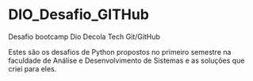 # DIO_Desafio_GITHub
Desafio bootcamp Dio Decola Tech Git/GitHub 

Estes são os desafios de Python propostos no primeiro semestre na faculdade de Análise e Desenvolvimento de Sistemas e as soluções que criei para eles.